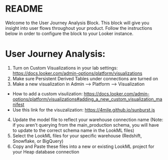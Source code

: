 # README

Welcome to the User Journey Analysis Block. This block will give you insight into user flows throughout your product. Follow the instructions below in order to configure the block to your Looker instance.


# User Journey Analysis:

1. Turn on Custom Visualizations in your lab settings: https://docs.looker.com/admin-options/platform/visualizations
2. Make sure Persistent Derived Tables under connections are turned on
3. Make a new visualization in Admin --> Platform --> Visualization
- How to add a custom visulization: https://docs.looker.com/admin-options/platform/visualizations#adding_a_new_custom_visualization_manifest
- Use this link for the visuzalization: https://4mile.github.io/sunburst.js
4. Update the model file to reflect your warehouse connection name (Note: if you aren't querying from the main_production schema, you will have to update to the correct schema name in the LookML files)
5. Select the LookML files for your specific warehouse (Redshift, Snowflake, or BigQuery)
6. Copy and Paste these files into a new or existing LookML project for your Heap database connection
